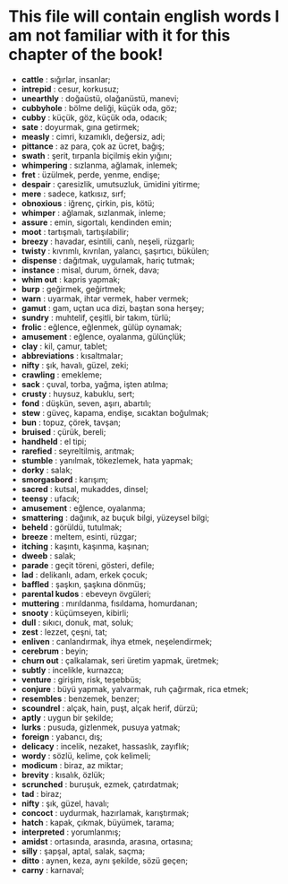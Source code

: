 # This file will contain english words I am not familiar with it for this chapter of the book!
 
 - **cattle** : sığırlar, insanlar;
 - **intrepid** : cesur, korkusuz;
 - **unearthly** : doğaüstü, olağanüstü, manevi;
 - **cubbyhole** : bölme deliği, küçük oda, göz;
 - **cubby** : küçük, göz, küçük oda, odacık;
 - **sate** : doyurmak, gına getirmek;
 - **measly** : cimri, kızamıklı, değersiz, adi;
 - **pittance** : az para, çok az ücret, bağış;
 - **swath** : şerit, tırpanla biçilmiş ekin yığını;
 - **whimpering** : sızlanma, ağlamak, inlemek;
 - **fret** : üzülmek, perde, yenme, endişe;
 - **despair** : çaresizlik, umutsuzluk, ümidini yitirme;
 - **mere** : sadece, katkısız, sırf;
 - **obnoxious** : iğrenç, çirkin, pis, kötü;
 - **whimper** : ağlamak, sızlanmak, inleme;
 - **assure** : emin, sigortalı, kendinden emin;
 - **moot** : tartışmalı, tartışılabilir;
 - **breezy** : havadar, esintili, canlı, neşeli, rüzgarlı;
 - **twisty** : kıvrımlı, kıvrılan, yalancı, şaşırtıcı, bükülen;
 - **dispense** : dağıtmak, uygulamak, hariç tutmak;
 - **instance** : misal, durum, örnek, dava;
 - **whim out** : kapris yapmak;
 - **burp** : geğirmek, geğirtmek;
 - **warn** : uyarmak, ihtar vermek, haber vermek;
 - **gamut** : gam, uçtan uca dizi, baştan sona herşey;
 - **sundry** : muhtelif, çeşitli, bir takım, türlü;
 - **frolic** : eğlence, eğlenmek, gülüp oynamak;
 - **amusement** : eğlence, oyalanma, gülünçlük;
 - **clay** : kil, çamur, tablet;
 - **abbreviations** : kısaltmalar;
 - **nifty** : şık, havalı, güzel, zeki;
 - **crawling** : emekleme;
 - **sack** : çuval, torba, yağma, işten atılma;
 - **crusty** : huysuz, kabuklu, sert;
 - **fond** : düşkün, seven, aşırı, abartılı;
 - **stew** : güveç, kapama, endişe, sıcaktan boğulmak;
 - **bun** : topuz, çörek, tavşan;
 - **bruised** : çürük, bereli;
 - **handheld** : el tipi;
 - **rarefied** : seyreltilmiş, arıtmak;
 - **stumble** : yanılmak, tökezlemek, hata yapmak;
 - **dorky** : salak;
 - **smorgasbord** : karışım;
 - **sacred** : kutsal, mukaddes, dinsel;
 - **teensy** : ufacık;
 - **amusement** : eğlence, oyalanma;
 - **smattering** : dağınık, az buçuk bilgi, yüzeysel bilgi;
 - **beheld** : görüldü, tutulmak;
 - **breeze** : meltem, esinti, rüzgar;
 - **itching** : kaşıntı, kaşınma, kaşınan;
 - **dweeb** : salak;
 - **parade** : geçit töreni, gösteri, defile;
 - **lad** : delikanlı, adam, erkek çocuk;
 - **baffled** : şaşkın, şaşkına dönmüş;
 - **parental kudos** : ebeveyn övgüleri;
 - **muttering** : mırıldanma, fısıldama, homurdanan;
 - **snooty** : küçümseyen, kibirli;
 - **dull** : sıkıcı, donuk, mat, soluk;
 - **zest** : lezzet, çeşni, tat;
 - **enliven** : canlandırmak, ihya etmek, neşelendirmek;
 - **cerebrum** : beyin;
 - **churn out** : çalkalamak, seri üretim yapmak, üretmek;
 - **subtly** : incelikle, kurnazca;
 - **venture** : girişim, risk, teşebbüs;
 - **conjure** : büyü yapmak, yalvarmak, ruh çağırmak, rica etmek;
 - **resembles** : benzemek, benzer;
 - **scoundrel** : alçak, hain, puşt, alçak herif, dürzü;
 - **aptly** : uygun bir şekilde;
 - **lurks** : pusuda, gizlenmek, pusuya yatmak;
 - **foreign** : yabancı, dış;
 - **delicacy** : incelik, nezaket, hassaslık, zayıflık;
 - **wordy** : sözlü, kelime, çok kelimeli;
 - **modicum** : biraz, az miktar;
 - **brevity** : kısalık, özlük;
 - **scrunched** : buruşuk, ezmek, çatırdatmak;
 - **tad** : biraz;
 - **nifty** : şık, güzel, havalı;
 - **concoct** : uydurmak, hazırlamak, karıştırmak;
 - **hatch** : kapak, çıkmak, büyümek, tarama;
 - **interpreted** : yorumlanmış;
 - **amidst** : ortasında, arasında, arasına, ortasına;
 - **silly** : şapşal, aptal, salak, saçma;
 - **ditto** : aynen, keza, aynı şekilde, sözü geçen;
 - **carny** : karnaval;